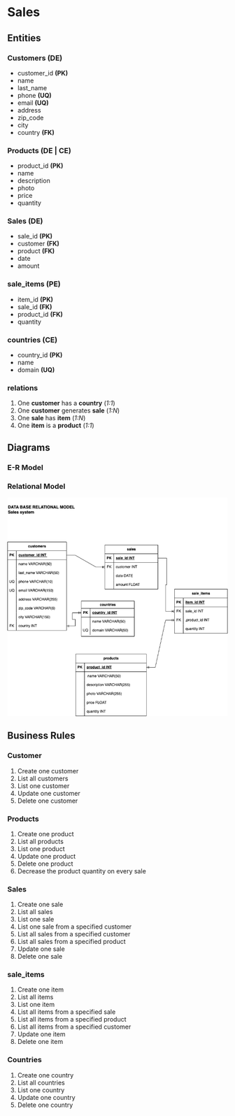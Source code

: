 # Sales

## Entities 

### Customers **(DE)**
- customer_id **(PK)**
- name
- last_name
- phone **(UQ)**
- email **(UQ)**
- address
- zip_code
- city
- country **(FK)**

### Products **(DE | CE)**
- product_id **(PK)**
- name
- description
- photo
- price
- quantity

### Sales **(DE)**
- sale_id **(PK)**
- customer **(FK)**
- product **(FK)**
- date
- amount

### sale_items **(PE)**
- item_id **(PK)**
- sale_id **(FK)**
- product_id **(FK)**
- quantity

### countries **(CE)**
- country_id **(PK)**
- name
- domain **(UQ)**

### relations
1. One **customer** has a **country** (_1:1_)
1. One **customer** generates **sale** (_1:N_)
1. One **sale** has **item** (_1:N_)
1. One **item** is a **product** (_1:1_)

## Diagrams

### E-R Model

### Relational Model
![RelationalModel](./relational_model.png)


## Business Rules

### Customer
1. Create one customer
1. List all customers
1. List one customer
1. Update one customer
1. Delete one customer

### Products
1. Create one product
1. List all products
1. List one product
1. Update one product
1. Delete one product
1. Decrease the product quantity on every sale

### Sales
1. Create one sale
1. List all sales
1. List one sale
1. List one sale from a specified customer
1. List all sales from a specified customer
1. List all sales from a specified product
1. Update one sale
1. Delete one sale

### sale_items
1. Create one item
1. List all items
1. List one item
1. List all items from a specified sale
1. List all items from a specified product
1. List all items from a specified customer
1. Update one item
1. Delete one item

### Countries
1. Create one country
1. List all countries
1. List one country
1. Update one country
1. Delete one country


